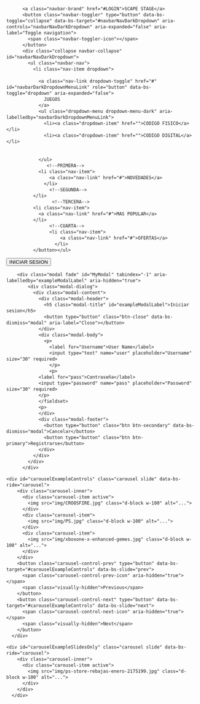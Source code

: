 <!DOCTYPE html>
<html lang="en">
<head>
    <meta charset="UTF-8">
    <meta http-equiv="X-UA-Compatible" content="IE=edge">
    <meta name="viewport" content="width=device-width, initial-scale=1.0">
        <link rel="stylesheet" href="css/bootstrap.min.css">    
 <title>Scape Stage</title>
</head>
<body>
    <DIV>
    <nav class="navbar navbar-expand-lg navbar-dark bg-dark">
        <div class="container-fluid">
            
          <a class="navbar-brand" href="#LOGIN">SCAPE STAGE</a>
          <button class="navbar-toggler" type="button" data-bs-toggle="collapse" data-bs-target="#navbarNavDarkDropdown" aria-controls="navbarNavDarkDropdown" aria-expanded="false" aria-label="Toggle navigation">
            <span class="navbar-toggler-icon"></span>
          </button>
          <div class="collapse navbar-collapse" id="navbarNavDarkDropdown">
            <ul class="navbar-nav">
              <li class="nav-item dropdown">
                  
                <a class="nav-link dropdown-toggle" href="#" id="navbarDarkDropdownMenuLink" role="button" data-bs-toggle="dropdown" aria-expanded="false">
                  JUEGOS
                </a>
                <ul class="dropdown-menu dropdown-menu-dark" aria-labelledby="navbarDarkDropdownMenuLink">
                  <li><a class="dropdown-item" href="">CODIGO FISICO</a></li>
                  <li><a class="dropdown-item" href="">CODIGO DIGITAL</a></li>
                  
                
                </ul>
                   <!--PRIMERA-->
                <li class="nav-item">
                    <a class="nav-link" href="#">NOVEDADES</a>
                  </li>
                    <!--SEGUNDA-->
              </li>
                     <!--TERCERA-->
              <li class="nav-item">
                <a class="nav-link" href="#">MAS POPULAR</a>
              </li>
                    <!--CUARTA-->
                    <li class="nav-item">
                        <a class="nav-link" href="#">OFERTAS</a>
                      </li>
              </button></ul>
</body>
</div>

<a class="navbar-brand" href="LOGIN"></a>
<button type="button" class="btn btn-light" data-bs-toggle="modal" data-bs-target="#MyModal">INICIAR SESION</button>
        </nav>

        <div class="modal fade" id="MyModal" tabindex="-1" aria-labelledby="exampleModalLabel" aria-hidden="true">
            <div class="modal-dialog">
              <div class="modal-content">
                <div class="modal-header">
                  <h5 class="modal-title" id="exampleModalLabel">Iniciar sesion</h5>
                  <button type="button" class="btn-close" data-bs-dismiss="modal" aria-label="Close"></button>
                </div>
                <div class="modal-body">
                  <p>
                    <label for="Username">User Name</label>
                    <input type="text" name="user" placeholder="Username" size="30" required>
                    </p>
                    <p>
                <label for="pass">Contraseña</label>
                <input type="password" name="pass" placeholder="Password" size="30" required>
                </p>
                </fieldset>
                <p>
                </div>
                <div class="modal-footer">
                  <button type="button" class="btn btn-secondary" data-bs-dismiss="modal">Cancelar</button>
                  <button type="button" class="btn btn-primary">Registrarse</button>
                </div>
              </div>
            </div>
          </div>

        
<!--VISTA DE CARRUSEL-->

<DIV>

    <div id="carouselExampleControls" class="carousel slide" data-bs-ride="carousel">
        <div class="carousel-inner">
          <div class="carousel-item active">
            <img src="img/CROOSFIRE.jpg" class="d-block w-100" alt="...">
          </div>
          <div class="carousel-item">
            <img src="img/PS.jpg" class="d-block w-100" alt="...">
          </div>
          <div class="carousel-item">
            <img src="img/xboxone-x-enhanced-gemes.jpg" class="d-block w-100" alt="...">
          </div>
        </div>
        <button class="carousel-control-prev" type="button" data-bs-target="#carouselExampleControls" data-bs-slide="prev">
          <span class="carousel-control-prev-icon" aria-hidden="true"></span>
          <span class="visually-hidden">Previous</span>
        </button>
        <button class="carousel-control-next" type="button" data-bs-target="#carouselExampleControls" data-bs-slide="next">
          <span class="carousel-control-next-icon" aria-hidden="true"></span>
          <span class="visually-hidden">Next</span>
        </button>
      </div>
</DIV>

<DIV class="CONTAINER">

    <div id="carouselExampleSlidesOnly" class="carousel slide" data-bs-ride="carousel">
        <div class="carousel-inner">
          <div class="carousel-item active">
            <img src="img/ps-store-rebajas-enero-2175199.jpg" class="d-block w-100" alt="...">
          </div>
        </div>
      </div>

</DIV>

            
<script src="js/bootstrap.min.js"></script> 
</html>
